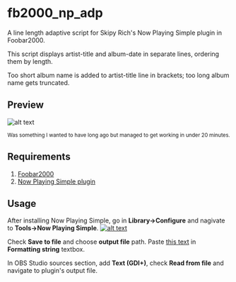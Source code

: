 # fb2000_np_adp

A line length adaptive script for Skipy Rich's Now Playing Simple plugin in Foobar2000.

This script displays artist-title and album-date in separate lines, ordering them by length.

Too short album name is added to artist-title line in brackets; too long album name gets truncated.

## Preview
![alt text](https://raw.githubusercontent.com/syrtsevser/fb2000_np_adp/master/Presentation/demonstration.png)

<sub>Was something I wanted to have long ago but managed to get working in under 20 minutes.</sub>

## Requirements
1. [Foobar2000](https://www.foobar2000.org)
2. [Now Playing Simple plugin](http://skipyrich.com/wiki/Foobar2000:Now_Playing_Simple)

## Usage
After installing Now Playing Simple, go in **Library->Configure** and nagivate to **Tools->Now Playing Simple**.
[![alt text](https://raw.githubusercontent.com/syrtsevser/fb2000_np_adp/master/Presentation/installation_small.png)](https://raw.githubusercontent.com/syrtsevser/fb2000_np_adp/master/Presentation/installation.png)

Check **Save to file** and choose **output file** path. Paste [this text](https://github.com/syrtsevser/fb2000_np_adp/blob/master/fb2000_np_adp.txt) in **Formatting string** textbox.

In OBS Studio sources section, add **Text (GDI+)**, check **Read from file** and navigate to plugin's output file.
